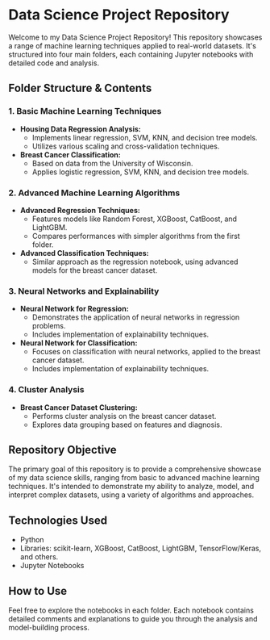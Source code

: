 # Data Science Project Repository

Welcome to my Data Science Project Repository! This repository showcases a range of machine learning techniques applied to real-world datasets. It's structured into four main folders, each containing Jupyter notebooks with detailed code and analysis.

## Folder Structure & Contents

### 1. Basic Machine Learning Techniques
- **Housing Data Regression Analysis:**
  - Implements linear regression, SVM, KNN, and decision tree models.
  - Utilizes various scaling and cross-validation techniques.
- **Breast Cancer Classification:**
  - Based on data from the University of Wisconsin.
  - Applies logistic regression, SVM, KNN, and decision tree models.

### 2. Advanced Machine Learning Algorithms
- **Advanced Regression Techniques:**
  - Features models like Random Forest, XGBoost, CatBoost, and LightGBM.
  - Compares performances with simpler algorithms from the first folder.
- **Advanced Classification Techniques:**
  - Similar approach as the regression notebook, using advanced models for the breast cancer dataset.

### 3. Neural Networks and Explainability
- **Neural Network for Regression:**
  - Demonstrates the application of neural networks in regression problems.
  - Includes implementation of explainability techniques.
- **Neural Network for Classification:**
  - Focuses on classification with neural networks, applied to the breast cancer dataset.
  - Includes implementation of explainability techniques.

### 4. Cluster Analysis
- **Breast Cancer Dataset Clustering:**
  - Performs cluster analysis on the breast cancer dataset.
  - Explores data grouping based on features and diagnosis.

## Repository Objective
The primary goal of this repository is to provide a comprehensive showcase of my data science skills, ranging from basic to advanced machine learning techniques. It's intended to demonstrate my ability to analyze, model, and interpret complex datasets, using a variety of algorithms and approaches.

## Technologies Used
- Python
- Libraries: scikit-learn, XGBoost, CatBoost, LightGBM, TensorFlow/Keras, and others.
- Jupyter Notebooks

## How to Use
Feel free to explore the notebooks in each folder. Each notebook contains detailed comments and explanations to guide you through the analysis and model-building process.

